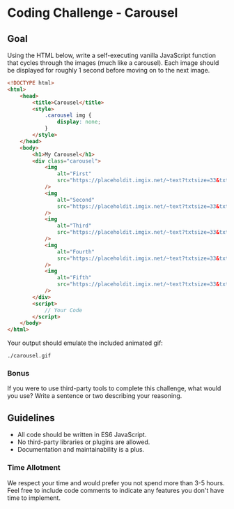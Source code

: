 # Coding Challenge - Carousel

## Goal

Using the HTML below, write a self-executing vanilla JavaScript function that cycles through the images (much like a carousel). Each image should be displayed for roughly 1 second before moving on to the next image.

```html
<!DOCTYPE html>
<html>
	<head>
		<title>Carousel</title>
		<style>
			.carousel img {
				display: none;
			}
		</style>
	</head>
	<body>
		<h1>My Carousel</h1>
		<div class="carousel">
			<img
				alt="First"
				src="https://placeholdit.imgix.net/~text?txtsize=33&txt=1&w=350&h=200"
			/>
			<img
				alt="Second"
				src="https://placeholdit.imgix.net/~text?txtsize=33&txt=2&w=350&h=200"
			/>
			<img
				alt="Third"
				src="https://placeholdit.imgix.net/~text?txtsize=33&txt=3&w=350&h=200"
			/>
			<img
				alt="Fourth"
				src="https://placeholdit.imgix.net/~text?txtsize=33&txt=4&w=350&h=200"
			/>
			<img
				alt="Fifth"
				src="https://placeholdit.imgix.net/~text?txtsize=33&txt=5&w=350&h=200"
			/>
		</div>
		<script>
			// Your Code
		</script>
	</body>
</html>
```

Your output should emulate the included animated gif:

`./carousel.gif`

### Bonus

If you were to use third-party tools to complete this challenge, what would you use? Write a sentence or two describing your reasoning.

## Guidelines

- All code should be written in ES6 JavaScript.
- No third-party libraries or plugins are allowed.
- Documentation and maintainability is a plus.

### Time Allotment

We respect your time and would prefer you not spend more than 3-5 hours. Feel free to include code comments to indicate any features you don't have time to implement.
